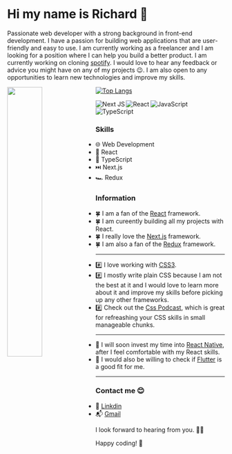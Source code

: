 # Hi my name is Richard 👋

Passionate web developer with a strong background in front-end development. I have a passion for building web applications that are user-friendly and easy to use. I am currently working as a freelancer and I am looking for a position where I can help you build a better product. I am currently working on cloning [spotify](https://github.com/ricahardHaggioGwati/Spotify-clone). I would love to hear any feedback or advice you might have on any of my projects 😉. I am also open to any opportunities to learn new technologies and improve my skills.

<img align='left' width='40%' src='https://github-readme-stats.vercel.app/api?username=richardHaggioGwati&show_icons=true&theme=codeSTACKr'/>

[![Top Langs](https://github-readme-stats.vercel.app/api/top-langs/?username=richardHaggioGwati&layout=compact)](https://github.com/anuraghazra/github-readme-stats)

<img alt='Next JS' align='left' src='https://img.shields.io/badge/Next-black?style=for-the-badge&logo=next.js&logoColor=white'/>

<img alt='React' align='left' src='https://img.shields.io/badge/react-%2320232a.svg?style=for-the-badge&logo=react&logoColor=%2361DAFB'/>

<img alt='JavaScript' align='left' src='https://img.shields.io/badge/javascript-%23323330.svg?style=for-the-badge&logo=javascript&logoColor=%23F7DF1E'/>

![TypeScript](https://img.shields.io/badge/typescript-%23007ACC.svg?style=for-the-badge&logo=typescript&logoColor=white)


### Skills
- 🌐 Web Development
- 📱 React
- 🦖 TypeScript
- ⏭️ Next.js
- 🏎️ Redux

### Information

- 🍀 I am a fan of the [React](https://reactjs.org/) framework.
- 🍀 I am cureently building all my projects with React.
- 🍀 I really love the [Next.js](https://nextjs.org/) framework.
- 🍀 I am also a fan of the [Redux](https://redux.js.org/) framework.
***

- #️⃣ I love working with [CSS3](https://www.w3.org/Style/CSS/).
- #️⃣ I mostly write plain CSS because I am not the best at it and I would love to learn more about it and improve my skills before picking up any other frameworks.
- #️⃣ Check out the [Css Podcast](https://thecsspodcast.libsyn.com/), which is great for refreashing your CSS skills in small manageable chunks.
***

- 💮 I will soon invest my time into [React Native](https://reactnative.dev/), after I feel comfortable with my React skills.
- 💮 I would also be willing to check if [Flutter](https://flutter.dev/) is a good fit for me.
***

### Contact me 😊
- 🔗 [Linkdin](https://www.linkedin.com/in/richard-gwati-636a80233/)
- 📬 [Gmail](haggio0844@gmail.com)

I look forward to hearing from you. 👩‍🚀

Happy coding! 🚀
